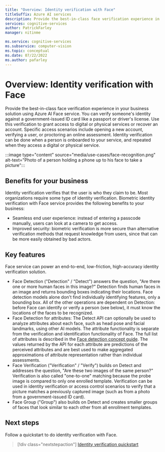 ```yaml
---
title: "Overview: Identity verification with Face"
titleSuffix: Azure AI services
description: Provide the best-in-class face verification experience in your business solution using Azure AI Face service. You can verify someone's identity against a government-issued ID card like a passport or driver's license.
services: cognitive-services
author: PatrickFarley
manager: nitinme

ms.service: cognitive-services
ms.subservice: computer-vision
ms.topic: conceptual
ms.date: 07/22/2022
ms.author: pafarley
---
```


# Overview: Identity verification with Face 

Provide the best-in-class face verification experience in your business solution using Azure AI Face service. You can verify someone's identity against a government-issued ID card like a passport or driver's license. Use this verification to grant access to digital or physical services or recover an account. Specific access scenarios include opening a new account, verifying a user, or proctoring an online assessment. Identity verification can be done when a person is onboarded to your service, and repeated when they access a digital or physical service.

:::image type="content" source="media/use-cases/face-recognition.png" alt-text="Photo of a person holding a phone up to his face to take a picture":::

## Benefits for your business 

Identity verification verifies that the user is who they claim to be. Most organizations require some type of identity verification. Biometric identity verification with Face service provides the following benefits to your business:

* Seamless end user experience: instead of entering a passcode manually, users can look at a camera to get access. 
* Improved security: biometric verification is more secure than alternative verification methods that request knowledge from users, since that can be more easily obtained by bad actors.  

## Key features 

Face service can power an end-to-end, low-friction, high-accuracy identity verification solution.

* Face Detection ("Detection" / "Detect") answers the question, "Are there one or more human faces in this image?" Detection finds human faces in an image and returns bounding boxes indicating their locations. Face detection models alone don't find individually identifying features, only a bounding box. All of the other operations are dependent on Detection: before Face can identify or verify a person (see below), it must know the locations of the faces to be recognized.
* Face Detection for attributes: The Detect API can optionally be used to analyze attributes about each face, such as head pose and facial landmarks, using other AI models. The attribute functionality is separate from the verification and identification functionality of Face. The full list of attributes is described in the [Face detection concept guide](concept-face-detection.md). The values returned by the API for each attribute are predictions of the perceived attributes and are best used to make aggregated approximations of attribute representation rather than individual assessments. 
* Face Verification ("Verification" / "Verify") builds on Detect and addresses the question, "Are these two images of the same person?" Verification is also called "one-to-one" matching because the probe image is compared to only one enrolled template. Verification can be used in identity verification or access control scenarios to verify that a picture matches a previously captured image (such as from a photo from a government-issued ID card).  
* Face Group ("Group") also builds on Detect and creates smaller groups of faces that look similar to each other from all enrollment templates.  

## Next steps

Follow a quickstart to do identity verification with Face. 

> [!div class="nextstepaction"]
> [Identity verification quickstart](./quickstarts-sdk/identity-client-library.md)

